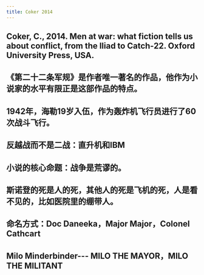 ```yaml
---
title: Coker 2014
---
```


## Coker, C., 2014. Men at war: what fiction tells us about conflict, from the Iliad to Catch-22. Oxford University Press, USA.
## 
##
## 《第二十二条军规》是作者唯一著名的作品，他作为小说家的水平有限正是这部作品的特点。
##
## 1942年，海勒19岁入伍，作为轰炸机飞行员进行了60次战斗飞行。
##
## 反越战而不是二战：直升机和IBM
##
## 小说的核心命题：战争是荒谬的。
##
## 斯诺登的死是人的死，其他人的死是飞机的死，人是看不见的，比如医院里的绷带人。
##
## 命名方式：Doc Daneeka，Major Major，Colonel Cathcart
## Milo Minderbinder--- MILO THE MAYOR，MILO THE MILITANT
